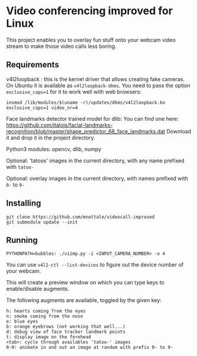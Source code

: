 Video conferencing improved for Linux
=====================================

This project enables you to overlay fun stuff onto your webcam video stream to
make those video calls less boring.


Requirements
------------

v4l2loopback : this is the kernel driver that allows creating fake cameras.
On Ubuntu it is available as `v4l2loopback-dkms`. You need to pass the option
`exclusive_caps=1` for it to work well with web browsers:

    insmod /lib/modules/$(uname -r)/updates/dkms/v4l2loopback.ko exclusive_caps=1 video_nr=4

Face landmarks detector trained model for dlib: You can find one here: https://github.com/italojs/facial-landmarks-recognition/blob/master/shape_predictor_68_face_landmarks.dat
Download it and drop it in the project directory.

Python3 modules: opencv, dlib, numpy

Optional: 'tatoos' images in the current directory, with any name prefixed with `tatoo-`

Optional: overlay images in the current directory, with names prefixed with `0-` to `9-`

Installing
----------

    git clone https://github.com/mnottale/videocall-improved
    git submodule update --init

Running
-------

    PYTHONPATH=bubbles: ./viimp.py -i <INPUT_CAMERA_NUMBER> -o 4

You can use `v4l2-ctl --list-devices` to figure out the device number of your webcam.

This will create a preview window on which you can type keys to enable/disable
augments.

The following augments are available, toggled by the given key:

    h: hearts coming from the eyes
    n: smoke coming from the nose
    e: blue eyes
    b: orange eyebrows (not working that well...)
    d: debug view of face tracker landmark points
    t: display image on the forehead
    <tab>: cycle through availables 'tatoo-' images
    0-9: animate in and out an image at random with prefix 0- to 9-
